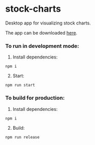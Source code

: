 # stock-charts

Desktop app for visualizing stock charts.

The app can be downloaded [here](https://andrewnovak.co.uk/project/7).

### To run in development mode:

1. Install dependencies:

```
npm i
```

2. Start:

```
npm run start
```

### To build for production:

1. Install dependencies:

```
npm i
```

2. Build:

```
npm run release
```
